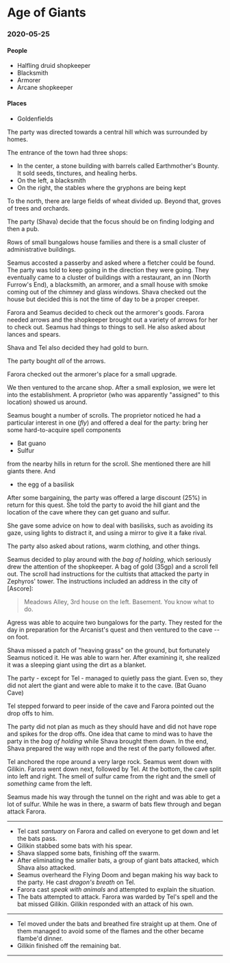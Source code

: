 # Age of Giants
### 2020-05-25
#### People
* Halfling druid shopkeeper
* Blacksmith
* Armorer
* Arcane shopkeeper
#### Places
* Goldenfields

The party was directed towards a central hill which was surrounded by homes.

The entrance of the town had three shops:
* In the center, a stone building with barrels called Earthmother's Bounty.  It sold seeds, tinctures, and healing herbs.
* On the left, a blacksmith
* On the right, the stables where the gryphons are being kept

To the north, there are large fields of wheat divided up.  Beyond that, groves of trees and orchards.

The party (Shava) decide that the focus should be on finding lodging and then a pub.

Rows of small bungalows house families and there is a small cluster of administrative buildings.

Seamus accosted a passerby and asked where a fletcher could be found.  The party was told to keep going in the direction they were going.  They eventually came to a cluster of buildings with  a restaurant, an inn (North Furrow's End), a blacksmith, an armorer, and a small house with smoke coming out of the chimney and glass windows.  Shava checked out the house but decided this is not the time of day to be a proper creeper.

Farora and Seamus decided to check out the armorer's goods.  Farora needed arrows and the shopkeeper brought out a variety of arrows for her to check out.  Seamus had things to things to sell.  He also asked about lances and spears.

Shava and Tel also decided they had gold to burn.

The party bought _all_ of the arrows.

Farora checked out the armorer's place for a small upgrade.

We then ventured to the arcane shop.  After a small explosion, we were let into the establishment.  A proprietor (who was apparently "assigned" to this location) showed us around.

Seamus bought a number of scrolls.  The proprietor noticed he had a particular interest in one (_fly_) and offered a deal for the party: bring her some hard-to-acquire spell components
* Bat guano
* Sulfur

from the nearby hills in return for the scroll.  She mentioned there are hill giants there.  And
* the egg of a basilisk

After some bargaining, the party was offered a large discount (25%) in return for this quest.  She told the party to avoid the hill giant and the location of the cave where they can get guano and sulfur.

She gave some advice on how to deal with basilisks, such as avoiding its gaze, using lights to distract it, and using a mirror to give it a fake rival.

The party also asked about rations, warm clothing, and other things.

Seamus decided to play around with the _bag of holding_, which seriously drew the attention of the shopkeeper.  A bag of gold (35gp) and a scroll fell out.  The scroll had instructions for the cultists that attacked the party in Zephyros' tower.  The instructions included an address in the city of [Ascore]:

> Meadows Alley, 3rd house on the left. Basement. You know what to do.

Agress was able to acquire two bungalows for the party.  They rested for the day in preparation for the Arcanist's quest and then ventured to the cave -- on foot.

Shava missed a patch of "heaving grass" on the ground, but fortunately Seamus noticed it.  He was able to warn her.  After examining it, she realized it was a sleeping giant using the dirt as a blanket.

The party - except for Tel - managed to quietly pass the giant.  Even so, they did not alert the giant and were able to make it to the cave. (Bat Guano Cave)

Tel stepped forward to peer inside of the cave and Farora pointed out the drop offs to him.

The party did not plan as much as they should have and did not have rope and spikes for the drop offs.  One idea that came to mind was to have the party in the _bag of holding_ while Shava brought them down.  In the end, Shava prepared the way with rope and the rest of the party followed after.

Tel anchored the rope around a very large rock.  Seamus went down with Gilikin.  Farora went down next, followed by Tel.  At the bottom, the cave split into left and right.  The smell of sulfur came from the right and the smell of _something_ came from the left.

Seamus made his way through the tunnel on the right and was able to get a lot of sulfur.  While he was in there, a swarm of bats flew through and began attack Farora.

----
* Tel cast _santuary_ on Farora and called on everyone to get down and let the bats pass.
* Gilikin stabbed some bats with his spear.
* Shava slapped some bats, finishing off the swarm.
* After eliminating the smaller bats, a group of giant bats attacked, which Shava also attacked.
* Seamus overheard the Flying Doom and began making his way back to the party.  He cast _dragon's breath_ on Tel.
* Farora cast _speak with animals_ and attempted to explain the situation.
* The bats attempted to attack.  Farora was warded by Tel's spell and the bat missed Gilikin.  Gilikin responded with an attack of his own.

---

* Tel moved under the bats and breathed fire straight up at them.  One of them managed to avoid some of the flames and the other became flambe'd dinner.
* Gilikin finished off the remaining bat.

---


